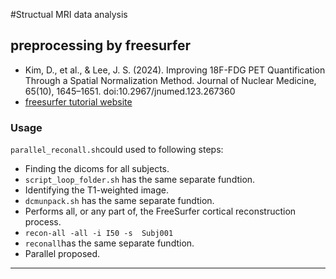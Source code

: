 #Structual MRI data analysis
## preprocessing by freesurfer
+ Kim, D., et al., & Lee, J. S. (2024). Improving 18F-FDG PET Quantification Through a Spatial Normalization Method. Journal of Nuclear Medicine, 65(10), 1645–1651. doi:10.2967/jnumed.123.267360
+ [freesurfer tutorial website](https://surfer.nmr.mgh.harvard.edu/fswiki/FsTutorial/PracticeV6.0)
### Usage
`parallel_reconall.sh`could used to following steps:
 - Finding the dicoms for all subjects.
  - `script_loop_folder.sh` has the same separate fundtion.
 - Identifying the T1-weighted image.
  - `dcmunpack.sh` has the same separate fundtion.
 - Performs all, or any part of, the FreeSurfer cortical reconstruction process.
  - ```recon-all -all -i I50 -s  Subj001```
  - `reconall`has the same separate fundtion.
 - Parallel proposed.
----
